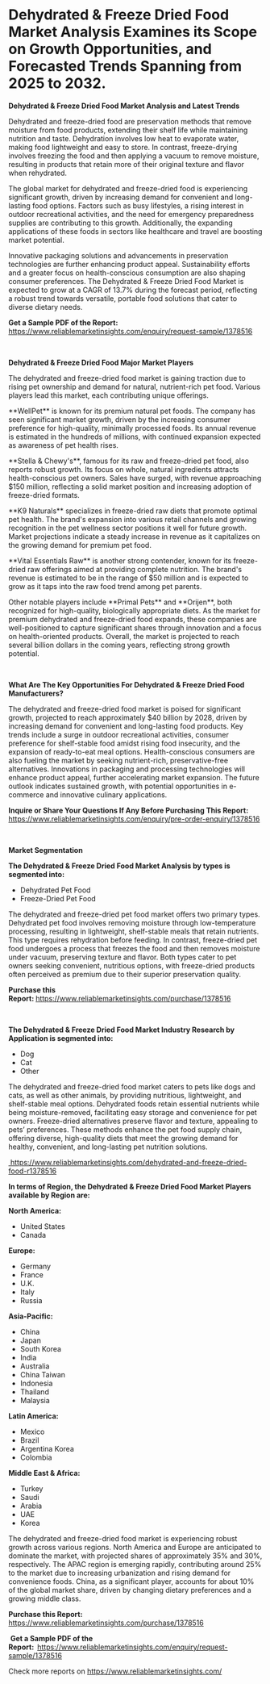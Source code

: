 <p><h1>Dehydrated & Freeze Dried Food Market Analysis Examines its Scope on Growth Opportunities, and Forecasted Trends Spanning from 2025 to 2032.</h1></p><p><strong>Dehydrated & Freeze Dried Food Market Analysis and Latest Trends</strong></p>
<p><p>Dehydrated and freeze-dried food are preservation methods that remove moisture from food products, extending their shelf life while maintaining nutrition and taste. Dehydration involves low heat to evaporate water, making food lightweight and easy to store. In contrast, freeze-drying involves freezing the food and then applying a vacuum to remove moisture, resulting in products that retain more of their original texture and flavor when rehydrated.</p><p>The global market for dehydrated and freeze-dried food is experiencing significant growth, driven by increasing demand for convenient and long-lasting food options. Factors such as busy lifestyles, a rising interest in outdoor recreational activities, and the need for emergency preparedness supplies are contributing to this growth. Additionally, the expanding applications of these foods in sectors like healthcare and travel are boosting market potential.</p><p>Innovative packaging solutions and advancements in preservation technologies are further enhancing product appeal. Sustainability efforts and a greater focus on health-conscious consumption are also shaping consumer preferences. The Dehydrated & Freeze Dried Food Market is expected to grow at a CAGR of 13.7% during the forecast period, reflecting a robust trend towards versatile, portable food solutions that cater to diverse dietary needs.</p></p>
<p><strong>Get a Sample PDF of the Report:&nbsp;</strong> <a href="https://www.reliablemarketinsights.com/enquiry/request-sample/1378516?utm_campaign=2143&utm_medium=2&utm_source=Github&utm_content=ia&utm_term=15022025&utm_id=dehydrated-freeze-dried-food">https://www.reliablemarketinsights.com/enquiry/request-sample/1378516</a></p>
<p>&nbsp;</p>
<p><strong>Dehydrated & Freeze Dried Food Major Market Players</strong></p>
<p><p>The dehydrated and freeze-dried food market is gaining traction due to rising pet ownership and demand for natural, nutrient-rich pet food. Various players lead this market, each contributing unique offerings.</p><p>**WellPet** is known for its premium natural pet foods. The company has seen significant market growth, driven by the increasing consumer preference for high-quality, minimally processed foods. Its annual revenue is estimated in the hundreds of millions, with continued expansion expected as awareness of pet health rises.</p><p>**Stella & Chewy's**, famous for its raw and freeze-dried pet food, also reports robust growth. Its focus on whole, natural ingredients attracts health-conscious pet owners. Sales have surged, with revenue approaching $150 million, reflecting a solid market position and increasing adoption of freeze-dried formats.</p><p>**K9 Naturals** specializes in freeze-dried raw diets that promote optimal pet health. The brand's expansion into various retail channels and growing recognition in the pet wellness sector positions it well for future growth. Market projections indicate a steady increase in revenue as it capitalizes on the growing demand for premium pet food.</p><p>**Vital Essentials Raw** is another strong contender, known for its freeze-dried raw offerings aimed at providing complete nutrition. The brand's revenue is estimated to be in the range of $50 million and is expected to grow as it taps into the raw food trend among pet parents.</p><p>Other notable players include **Primal Pets** and **Orijen**, both recognized for high-quality, biologically appropriate diets. As the market for premium dehydrated and freeze-dried food expands, these companies are well-positioned to capture significant shares through innovation and a focus on health-oriented products. Overall, the market is projected to reach several billion dollars in the coming years, reflecting strong growth potential.</p></p>
<p>&nbsp;</p>
<p><strong>What Are The Key Opportunities For Dehydrated & Freeze Dried Food Manufacturers?</strong></p>
<p><p>The dehydrated and freeze-dried food market is poised for significant growth, projected to reach approximately $40 billion by 2028, driven by increasing demand for convenient and long-lasting food products. Key trends include a surge in outdoor recreational activities, consumer preference for shelf-stable food amidst rising food insecurity, and the expansion of ready-to-eat meal options. Health-conscious consumers are also fueling the market by seeking nutrient-rich, preservative-free alternatives. Innovations in packaging and processing technologies will enhance product appeal, further accelerating market expansion. The future outlook indicates sustained growth, with potential opportunities in e-commerce and innovative culinary applications.</p></p>
<p><strong>Inquire or Share Your Questions If Any Before Purchasing This Report:</strong> <a href="https://www.reliablemarketinsights.com/enquiry/pre-order-enquiry/1378516?utm_campaign=2143&utm_medium=2&utm_source=Github&utm_content=ia&utm_term=15022025&utm_id=dehydrated-freeze-dried-food">https://www.reliablemarketinsights.com/enquiry/pre-order-enquiry/1378516</a></p>
<p>&nbsp;</p>
<p><strong>Market Segmentation</strong></p>
<p><strong>The Dehydrated & Freeze Dried Food Market Analysis by types is segmented into:</strong></p>
<p><ul><li>Dehydrated Pet Food</li><li>Freeze-Dried Pet Food</li></ul></p>
<p><p>The dehydrated and freeze-dried pet food market offers two primary types. Dehydrated pet food involves removing moisture through low-temperature processing, resulting in lightweight, shelf-stable meals that retain nutrients. This type requires rehydration before feeding. In contrast, freeze-dried pet food undergoes a process that freezes the food and then removes moisture under vacuum, preserving texture and flavor. Both types cater to pet owners seeking convenient, nutritious options, with freeze-dried products often perceived as premium due to their superior preservation quality.</p></p>
<p><strong>Purchase this Report:&nbsp;</strong><a href="https://www.reliablemarketinsights.com/purchase/1378516?utm_campaign=2143&utm_medium=2&utm_source=Github&utm_content=ia&utm_term=15022025&utm_id=dehydrated-freeze-dried-food">https://www.reliablemarketinsights.com/purchase/1378516</a></p>
<p>&nbsp;</p>
<p><strong>The Dehydrated & Freeze Dried Food Market Industry Research by Application is segmented into:</strong></p>
<p><ul><li>Dog</li><li>Cat</li><li>Other</li></ul></p>
<p><p>The dehydrated and freeze-dried food market caters to pets like dogs and cats, as well as other animals, by providing nutritious, lightweight, and shelf-stable meal options. Dehydrated foods retain essential nutrients while being moisture-removed, facilitating easy storage and convenience for pet owners. Freeze-dried alternatives preserve flavor and texture, appealing to pets’ preferences. These methods enhance the pet food supply chain, offering diverse, high-quality diets that meet the growing demand for healthy, convenient, and long-lasting pet nutrition solutions.</p></p>
<p><a href="https://www.reliablemarketinsights.com/dehydrated-and-freeze-dried-food-r1378516?utm_campaign=2143&utm_medium=2&utm_source=Github&utm_content=ia&utm_term=15022025&utm_id=dehydrated-freeze-dried-food">&nbsp;https://www.reliablemarketinsights.com/dehydrated-and-freeze-dried-food-r1378516</a></p>
<p><strong>In terms of Region, the Dehydrated & Freeze Dried Food Market Players available by Region are:</strong></p>
<p>
    <p> <strong> North America: </strong>
        <ul>
            <li>United States</li>
            <li>Canada</li>
        </ul>
        </p> 
    <p> <strong> Europe: </strong>
        <ul>
            <li>Germany</li>
            <li>France</li>
            <li>U.K.</li>
            <li>Italy</li>
            <li>Russia</li>
        </ul>
        </p> 
    <p> <strong> Asia-Pacific: </strong>
        <ul>
            <li>China</li>
            <li>Japan</li>
            <li>South Korea</li>
            <li>India</li>
            <li>Australia</li>
            <li>China Taiwan</li>
            <li>Indonesia</li>
            <li>Thailand</li>
            <li>Malaysia</li>
        </ul>
        </p> 
    <p> <strong> Latin America: </strong>
        <ul>
            <li>Mexico</li>
            <li>Brazil</li>
            <li>Argentina Korea</li>
            <li>Colombia</li>
        </ul>
        </p> 
    <p> <strong> Middle East & Africa: </strong>
        <ul>
            <li>Turkey</li>
            <li>Saudi</li>
            <li>Arabia</li>
            <li>UAE</li>
            <li>Korea</li>
        </ul>
    </p>
    </p>
<p><p>The dehydrated and freeze-dried food market is experiencing robust growth across various regions. North America and Europe are anticipated to dominate the market, with projected shares of approximately 35% and 30%, respectively. The APAC region is emerging rapidly, contributing around 25% to the market due to increasing urbanization and rising demand for convenience foods. China, as a significant player, accounts for about 10% of the global market share, driven by changing dietary preferences and a growing middle class.</p></p>
<p><strong>Purchase this Report: </strong><a href="https://www.reliablemarketinsights.com/purchase/1378516?utm_campaign=2143&utm_medium=2&utm_source=Github&utm_content=ia&utm_term=15022025&utm_id=dehydrated-freeze-dried-food">https://www.reliablemarketinsights.com/purchase/1378516</a></p>
<p>&nbsp;<strong>Get a Sample PDF of the Report:&nbsp;&nbsp;</strong><a href="https://www.reliablemarketinsights.com/enquiry/request-sample/1378516?utm_campaign=2143&utm_medium=2&utm_source=Github&utm_content=ia&utm_term=15022025&utm_id=dehydrated-freeze-dried-food">https://www.reliablemarketinsights.com/enquiry/request-sample/1378516</a></p>
<p><strong></strong></p>
<p>Check more reports on <a href="https://www.reliablemarketinsights.com/?utm_campaign=2143&utm_medium=2&utm_source=Github&utm_content=ia&utm_term=15022025&utm_id=dehydrated-freeze-dried-food">https://www.reliablemarketinsights.com/</a></p>